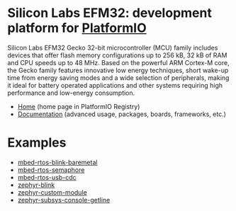
# Silicon Labs EFM32: development platform for [PlatformIO](https://platformio.org)

Silicon Labs EFM32 Gecko 32-bit microcontroller (MCU) family includes devices that offer flash memory configurations up to 256 kB, 32 kB of RAM and CPU speeds up to 48 MHz. Based on the powerful ARM Cortex-M core, the Gecko family features innovative low energy techniques, short wake-up time from energy saving modes and a wide selection of peripherals, making it ideal for battery operated applications and other systems requiring high performance and low-energy consumption.

* [Home](https://platformio.org/platforms/siliconlabsefm32) (home page in PlatformIO Registry)
* [Documentation](https://docs.platformio.org/page/platforms/siliconlabsefm32.html) (advanced usage, packages, boards, frameworks, etc.)

# Examples

* [mbed-rtos-blink-baremetal](https://github.com/platformio/platform-siliconlabsefm32/tree/master/examples/mbed-rtos-blink-baremetal)
* [mbed-rtos-semaphore](https://github.com/platformio/platform-siliconlabsefm32/tree/master/examples/mbed-rtos-semaphore)
* [mbed-rtos-usb-cdc](https://github.com/platformio/platform-siliconlabsefm32/tree/master/examples/mbed-rtos-usb-cdc)
* [zephyr-blink](https://github.com/platformio/platform-siliconlabsefm32/tree/master/examples/zephyr-blink)
* [zephyr-custom-module](https://github.com/platformio/platform-siliconlabsefm32/tree/master/examples/zephyr-custom-module)
* [zephyr-subsys-console-getline](https://github.com/platformio/platform-siliconlabsefm32/tree/master/examples/zephyr-subsys-console-getline)
